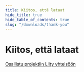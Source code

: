 ```yaml
---
title: Kiitos, että lataat
hide_title: true
hide_table_of_contents: true
slug: "/downloads/thank-you"
---
```


<div className="text-center margin-top--xl">

# Kiitos, että lataat

<div className="row margin-bottom--lg padding--sm flex-center">
<a className="button button--outline button--warning button--lg margin--sm" href="/contributing">
  Osallistu projektiin
</a>
<a className="button button--outline button--info button--lg margin--sm" href="https://linwood.dev/matrix">
  Liity yhteisöön
</a>

</div>

</div>
